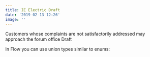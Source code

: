 ```yaml
---
title: IE Electric Draft
date: '2019-02-13 12:26'
image: ''
---
```

Customers whose complaints are not satisfactorily addressed may approach the forum office Draft

In Flow you can use union types similar to enums:
